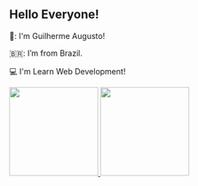 ## Hello Everyone!
👊: I'm Guilherme Augusto!             

🇧🇷: I’m from Brazil.

:computer: I'm Learn Web Development!  

<div>
<a href="https://github.com/gu1lh3rm3a">
<img height="160em" src="https://github-readme-stats.vercel.app/api/top-langs/?username=gu1lh3rm3a&layout=compact&langs_count=7&theme=dracula"/>
<img height="160em" src="https://github-readme-stats.vercel.app/api?username=gu1lh3rm3a&show_icons=true&theme=dracula&include_all_commits=true&count_private=true"/>
</div>
